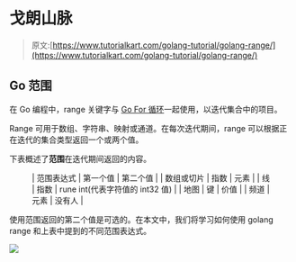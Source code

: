 # 戈朗山脉

> 原文:[https://www.tutorialkart.com/golang-tutorial/golang-range/](https://www.tutorialkart.com/golang-tutorial/golang-range/)

## Go 范围

在 Go 编程中，range 关键字与 [Go For 循环](/golang-tutorial/golang-for-loop/)一起使用，以迭代集合中的项目。

Range 可用于数组、字符串、映射或通道。在每次迭代期间，range 可以根据正在迭代的集合类型返回一个或两个值。

下表概述了**范围**在迭代期间返回的内容。

<figure class="wp-block-table">

| 范围表达式 | 第一个值 | 第二个值 |
| 数组或切片 | 指数 | 元素 |
| 线 | 指数 | rune int(代表字符值的 int32 值) |
| 地图 | 键 | 价值 |
| 频道 | 元素 | 没有人 |

</figure>

使用范围返回的第二个值是可选的。在本文中，我们将学习如何使用 golang range 和上表中提到的不同范围表达式。

[![](../Images/925da31b32d6bc3827932f6c8afb11bb.png)](https://www.tutorialkart.com/)
